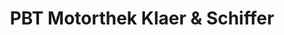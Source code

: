 ---
title: "PBT Motorthek Klaer & Schiffer"
url: /bergheim/pbt-motorthek-klaer-und-schiffer/
shop: Motorrad
---
